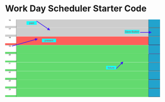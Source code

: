 # Work Day Scheduler Starter Code
![ScreenShot1](https://github.com/PenPen812/challenge5-daily-schedule/blob/main/assets/img/Screen%20Shot.png)